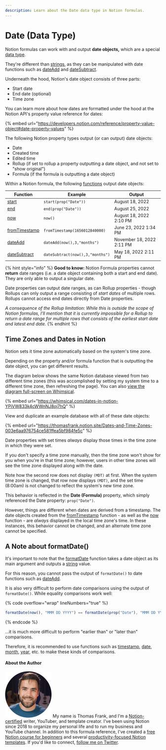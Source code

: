 ```yaml
---
description: Learn about the Date data type in Notion formulas.
---
```


# Date (Data Type)

Notion formulas can work with and output **date objects,** which are a special [data type](./).&#x20;

They're different than [strings](string.md), as they can be manipulated with date functions such as [dateAdd](../../formula-components/functions/dateadd.md) and [dateSubtract](../../formula-components/functions/datesubtract.md).

Underneath the hood, Notion's date object consists of three parts:

* Start date
* End date (optional)
* Time zone

You can learn more about how dates are formatted under the hood at the Notion API's property value reference for dates:

{% embed url="https://developers.notion.com/reference/property-value-object#date-property-values" %}

The following Notion property types output (or can output) date objects:

* Date
* Created time
* Edited time
* Rollup (if set to rollup a property outputting a date object, and not set to "show original")
* Formula (if the formula is outputting a date object)

Within a Notion formula, the following [functions](../../formula-components/functions/) output date objects:

| Function                                                             | Example                          | Output                    |
| -------------------------------------------------------------------- | -------------------------------- | ------------------------- |
| [start](../../formula-components/functions/start.md)                 | `start(prop("Date"))`            | August 18, 2022           |
| [end](../../formula-components/functions/end.md)                     | `end(prop("Date"))`              | August 25, 2022           |
| [now](../../formula-components/functions/now.md)                     | `now()`                          | August 18, 2022 2:10 PM   |
| [fromTimestamp](../../formula-components/functions/fromtimestamp.md) | `fromTimestamp(1656012840000)`   | June 23, 2022 1:34 PM     |
| [dateAdd](../../formula-components/functions/dateadd.md)             | `dateAdd(now(),3,"months")`      | November 18, 2022 2:11 PM |
| [dateSubtract](../../formula-components/functions/datesubtract.md)   | `dateSubtract(now(),3,"months")` | May 18, 2022 2:11 PM      |

{% hint style="info" %}
**Good to know:** Notion Formula properties cannot **return** date ranges (i.e. a date object containing both a start and end date). They are only able to output a singular date.

Date properties can output date ranges, as can Rollup properties - though Rollups can only output a range consisting of _start dates_ of multiple rows. Rollups cannot access end dates directly from Date properties.

_A consequence of the Rollup limitation: While this is outside the scope of Notion formulas, I'll mention that it is currently impossible for a Rollup to return a date range for multiple rows that consists of the earliest start date and latest end date._
{% endhint %}

## Time Zones and Dates in Notion

Notion sets it time zone automatically based on the system's time zone.

Depending on the property and/or formula function that is outputting the date object, you can get different results.

The diagram below shows the same Notion database viewed from two different time zones (this was accomplished by setting my system time to a different time zone, then refreshing the page). You can also [view the diagram full-screen on Whimsical](https://whimsical.com/dates-in-notion-YPiVW833k4cWWnNJ8oj7hQ).

{% embed url="https://whimsical.com/dates-in-notion-YPiVW833k4cWWnNJ8oj7hQ" %}

View and duplicate an example database with all of these date objects:

{% embed url="https://thomasfrank.notion.site/Dates-and-Time-Zones-003e6aa976754ce581ffea5bf984fe5c" %}

Date properties with set times _always_ display those times in the time zone in which they were set.&#x20;

If you don't specify a time zone manually, then the time zone won't show for you when you're in that time zone; however, users in other time zones will see the time zone displayed along with the date.

Note how the second row does not display `(MDT)` at first. When the system time zone is changed, that row now displays `(MDT)`, and the set time (8:00am) is not changed to reflect the system's new time zone.

This behavior is reflected in the **Date (Formula)** property, which simply referenced the Date property: `prop("Date")`.

However, things are different when dates are derived from a timestamp. The date objects created from the [fromTimestamp](../../formula-components/functions/fromtimestamp.md) function - as well as the [now](../../formula-components/functions/now.md) function - are _always_ displayed in the local time zone's time. In these instances, this behavior cannot be changed, and an alternate time zone cannot be specified.

## A Note about formatDate()

It's important to note that the [formatDate](../../formula-components/functions/formatdate.md) function takes a date object as its main argument and outputs a [string](string.md) value.

For this reason, you cannot pass the output of `formatDate()` to date functions such as [dateAdd](../../formula-components/functions/dateadd.md).

It is also very difficult to perform date comparisons using the output of `formatDate()`. While equality comparisons work well:

{% code overflow="wrap" lineNumbers="true" %}
```javascript
formatDate(now(), "MMM DD YYYY") == formatDate(prop("Date"), "MMM DD YYYY")
```
{% endcode %}

...it is much more difficult to perform "earlier than" or "later than" comparisons.

Therefore, it is recommended to use functions such as [timestamp](../../formula-components/functions/timestamp.md), [date](../../formula-components/functions/date.md), [month](../../formula-components/functions/month.md), [year](../../formula-components/functions/year.md), etc. to make these kinds of comparisons.

#### About the Author

<img src="../../.gitbook/assets/Notion Fundamentals with Thomas Frank - Avatar 2021 compressed (1).png" alt="" data-size="line"> My name is Thomas Frank, and I'm a [Notion-certified](https://www.credly.com/badges/95fae13a-17bf-4b4a-a3d2-d58c8a3e6a2a/public\_url) writer, YouTuber, and template creator. I've been using Notion since 2018 to organize my personal life and to run my business and YouTube channel. In addition to this formula reference, I've created a [free Notion course for beginners](https://thomasjfrank.com/fundamentals/) and several [productivity-focused Notion templates](https://thomasjfrank.com/templates/). If you'd like to connect, [follow me on Twitter](https://twitter.com/TomFrankly).
